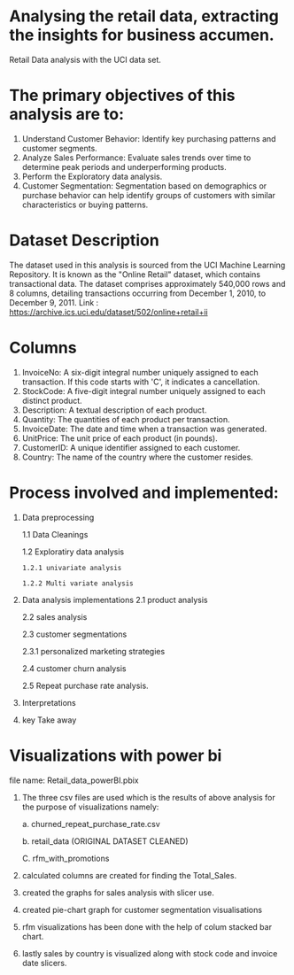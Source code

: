 # Analysing the retail data, extracting the insights for business accumen.
 Retail Data analysis with the UCI data set.

 
 # The primary objectives of this analysis are to:

1. Understand Customer Behavior: Identify key purchasing patterns and customer segments.
2. Analyze Sales Performance: Evaluate sales trends over time to determine peak periods and underperforming products.
3. Perform the Exploratory data analysis.
4. Customer Segmentation: Segmentation based on demographics or purchase behavior can help identify groups of customers with similar characteristics or buying patterns.
   
# Dataset Description
The dataset used in this analysis is sourced from the UCI Machine Learning Repository. It is known as the "Online Retail" dataset, which contains transactional data.
The dataset comprises approximately 540,000 rows and 8 columns, detailing transactions occurring from December 1, 2010, to December 9, 2011.
Link : https://archive.ics.uci.edu/dataset/502/online+retail+ii

# Columns

1. InvoiceNo: A six-digit integral number uniquely assigned to each transaction. If this code starts with 'C', it indicates a cancellation.
2. StockCode: A five-digit integral number uniquely assigned to each distinct product.
3. Description: A textual description of each product.
4. Quantity: The quantities of each product per transaction.
5. InvoiceDate: The date and time when a transaction was generated.
6. UnitPrice: The unit price of each product (in pounds).
7. CustomerID: A unique identifier assigned to each customer.
8. Country: The name of the country where the customer resides.

# Process involved and implemented:

1. Data preprocessing
   
    1.1 Data Cleanings

    1.2 Exploratiry data analysis

       1.2.1 univariate analysis

       1.2.2 Multi variate analysis
   
2. Data analysis implementations
   2.1 product analysis
   
   2.2 sales analysis
   
   2.3 customer segmentations
   
     2.3.1 personalized marketing strategies
   
   2.4 customer churn analysis
   
   2.5 Repeat purchase rate analysis.
   
3. Interpretations
4. key Take away

# Visualizations with power bi
file name:  Retail_data_powerBI.pbix

1. The three csv files are used which is the results of above analysis for the purpose of visualizations namely:
   
     a. churned_repeat_purchase_rate.csv
     
     b. retail_data (ORIGINAL DATASET CLEANED)
     
     C. rfm_with_promotions

2. calculated columns are created for finding the Total_Sales.
3. created the graphs for sales analysis with slicer use.
4. created pie-chart graph for customer segmentation visualisations
5. rfm visualizations has been done with the help of colum stacked bar chart.
6. lastly sales by country is visualized along with stock code and invoice date slicers.
